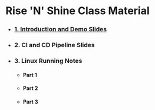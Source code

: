 # **Rise 'N' Shine** Class Material

- ### [**1. Introduction and Demo Slides**](1.DevOps-Demo.pdf)

- ### 2. CI and CD Pipeline Slides

- ### 3. Linux Running Notes

    - #### Part 1 
    - #### Part 2
    - #### Part 3

